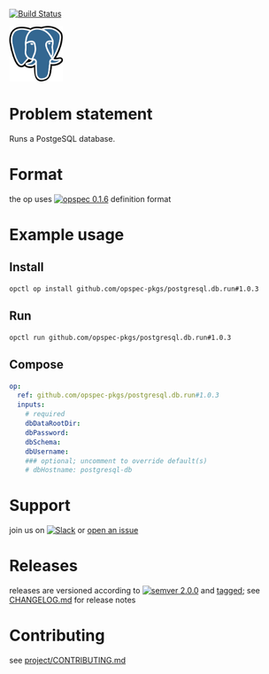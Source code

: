 [![Build Status](https://travis-ci.org/opspec-pkgs/postgresql.db.run.svg?branch=master)](https://travis-ci.org/opspec-pkgs/postgresql.db.run)

<img src="icon.svg" alt="icon" height="100px">

# Problem statement

Runs a PostgeSQL database.

# Format

the op uses [![opspec 0.1.6](https://img.shields.io/badge/opspec-0.1.6-brightgreen.svg?colorA=6b6b6b&colorB=fc16be)](https://opspec.io/0.1.6) definition format

# Example usage

## Install

```shell
opctl op install github.com/opspec-pkgs/postgresql.db.run#1.0.3
```

## Run

```
opctl run github.com/opspec-pkgs/postgresql.db.run#1.0.3
```

## Compose

```yaml
op:
  ref: github.com/opspec-pkgs/postgresql.db.run#1.0.3
  inputs:
    # required
    dbDataRootDir:
    dbPassword:
    dbSchema:
    dbUsername:
    ### optional; uncomment to override default(s)
    # dbHostname: postgresql-db
```

# Support

join us on
[![Slack](https://opctl-slackin.herokuapp.com/badge.svg)](https://opctl-slackin.herokuapp.com/)
or
[open an issue](https://github.com/opspec-pkgs/postgresql.db.run/issues)

# Releases

releases are versioned according to
[![semver 2.0.0](https://img.shields.io/badge/semver-2.0.0-brightgreen.svg)](http://semver.org/spec/v2.0.0.html)
and [tagged](https://git-scm.com/book/en/v2/Git-Basics-Tagging); see
[CHANGELOG.md](CHANGELOG.md) for release notes

# Contributing

see
[project/CONTRIBUTING.md](https://github.com/opspec-pkgs/project/blob/master/CONTRIBUTING.md)
